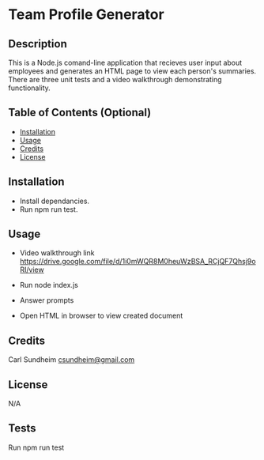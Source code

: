 # Team Profile Generator

## Description

This is a Node.js comand-line application that recieves user input about employees and generates an HTML page to view each person's summaries. There are three unit tests and a video walkthrough demonstrating functionality.

## Table of Contents (Optional)

- [Installation](#installation)
- [Usage](#usage)
- [Credits](#credits)
- [License](#license)

## Installation

- Install dependancies.
- Run npm run test.

## Usage

- Video walkthrough link
  https://drive.google.com/file/d/1i0mWQR8M0heuWzBSA_RCjQF7Qhsj9oRI/view

- Run node index.js
- Answer prompts
- Open HTML in browser to view created document

## Credits

Carl Sundheim csundheim@gmail.com

## License

N/A

## Tests

Run npm run test
